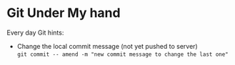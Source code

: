 Git Under My hand
=================

Every day Git hints:

+ Change the local commit message (not yet pushed to server) <br />
``` git commit -- amend -m "new commit message to change the last one" ```
